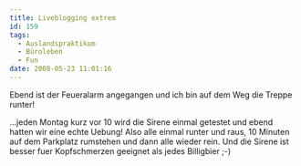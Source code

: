 ```yaml
---
title: Liveblogging extrem
id: 159
tags:
  - Auslandspraktikum
  - Büroleben
  - Fun
date: 2008-05-23 11:01:16
---
```


Ebend ist der Feueralarm angegangen und ich bin auf dem Weg die Treppe runter!

...jeden Montag kurz vor 10 wird die Sirene einmal getestet und ebend hatten wir eine echte Uebung! Also alle einmal runter und raus, 10 Minuten auf dem Parkplatz rumstehen und dann alle wieder rein. Und die Sirene ist besser fuer Kopfschmerzen geeignet als jedes Billigbier ;-)